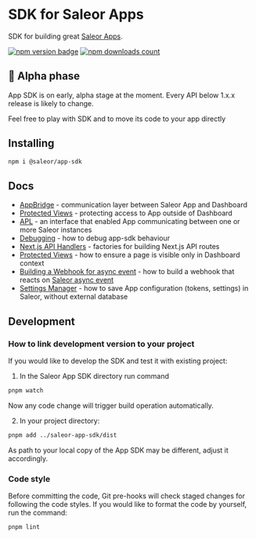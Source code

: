 # SDK for Saleor Apps

SDK for building great [Saleor Apps](https://github.com/saleor/saleor-app-template).

<div>

[![npm version badge](https://img.shields.io/npm/v/@saleor/app-sdk)](https://www.npmjs.com/package/@saleor/app-sdk)
[![npm downloads count](https://img.shields.io/npm/dt/@saleor/app-sdk)](https://www.npmjs.com/package/@saleor/app-sdk)

</div>

## 🚨 Alpha phase

App SDK is on early, alpha stage at the moment. Every API below 1.x.x release is likely to change.

Feel free to play with SDK and to move its code to your app directly

## Installing

```bash
npm i @saleor/app-sdk
```

## Docs

- [AppBridge](./docs/app-bridge.md) - communication layer between Saleor App and Dashboard
- [Protected Views](./docs/protected-views.md) - protecting access to App outside of Dashboard
- [APL](./docs/apl.md) - an interface that enabled App communicating between one or more Saleor instances
- [Debugging](./docs/debugging.md) - how to debug app-sdk behaviour
- [Next.js API Handlers](./docs/api-handlers.md) - factories for building Next.js API routes
- [Protected Views](./docs/protected-views.md) - how to ensure a page is visible only in Dashboard context
- [Building a Webhook for async event](./docs/saleor-async-webhook.md) - how to build a webhook that reacts on [Saleor async event](https://docs.saleor.io/docs/3.x/developer/extending/apps/asynchronous-webhooks)
- [Settings Manager](./docs/settings-manager.md) - how to save App configuration (tokens, settings) in Saleor, without external database

## Development

### How to link development version to your project

If you would like to develop the SDK and test it with existing project:

1. In the Saleor App SDK directory run command

```bash
pnpm watch
```

Now any code change will trigger build operation automatically.

2. In your project directory:

```bash
pnpm add ../saleor-app-sdk/dist
```

As path to your local copy of the App SDK may be different, adjust it accordingly.

### Code style

Before committing the code, Git pre-hooks will check staged changes for
following the code styles. If you would like to format the code by yourself, run
the command:

```bash
pnpm lint
```
